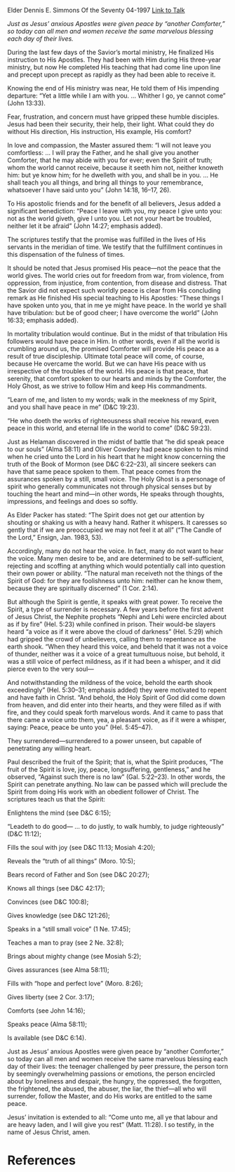 Elder Dennis E. Simmons
Of the Seventy
04-1997
[Link to Talk](https://www.churchofjesuschrist.org/study/general-conference/1997/04/his-peace?lang=eng)

_Just as Jesus’ anxious Apostles were given peace by “another Comforter,” so today can all men and women receive the same marvelous blessing each day of their lives._

During the last few days of the Savior’s mortal ministry, He finalized His instruction to His Apostles. They had been with Him during His three-year ministry, but now He completed His teaching that had come line upon line and precept upon precept as rapidly as they had been able to receive it.

Knowing the end of His ministry was near, He told them of His impending departure: “Yet a little while I am with you. … Whither I go, ye cannot come” (John 13:33).

Fear, frustration, and concern must have gripped these humble disciples. Jesus had been their security, their help, their light. What could they do without His direction, His instruction, His example, His comfort?

In love and compassion, the Master assured them: “I will not leave you comfortless: … I will pray the Father, and he shall give you another Comforter, that he may abide with you for ever; even the Spirit of truth; whom the world cannot receive, because it seeth him not, neither knoweth him: but ye know him; for he dwelleth with you, and shall be in you. … He shall teach you all things, and bring all things to your remembrance, whatsoever I have said unto you” (John 14:18, 16–17, 26).

To His apostolic friends and for the benefit of all believers, Jesus added a significant benediction: “Peace I leave with you, my peace I give unto you: not as the world giveth, give I unto you. Let not your heart be troubled, neither let it be afraid” (John 14:27; emphasis added).

The scriptures testify that the promise was fulfilled in the lives of His servants in the meridian of time. We testify that the fulfillment continues in this dispensation of the fulness of times.

It should be noted that Jesus promised His peace—not the peace that the world gives. The world cries out for freedom from war, from violence, from oppression, from injustice, from contention, from disease and distress. That the Savior did not expect such worldly peace is clear from His concluding remark as He finished His special teaching to His Apostles: “These things I have spoken unto you, that in me ye might have peace. In the world ye shall have tribulation: but be of good cheer; I have overcome the world” (John 16:33; emphasis added).

In mortality tribulation would continue. But in the midst of that tribulation His followers would have peace in Him. In other words, even if all the world is crumbling around us, the promised Comforter will provide His peace as a result of true discipleship. Ultimate total peace will come, of course, because He overcame the world. But we can have His peace with us irrespective of the troubles of the world. His peace is that peace, that serenity, that comfort spoken to our hearts and minds by the Comforter, the Holy Ghost, as we strive to follow Him and keep His commandments.

“Learn of me, and listen to my words; walk in the meekness of my Spirit, and you shall have peace in me” (D&C 19:23).

“He who doeth the works of righteousness shall receive his reward, even peace in this world, and eternal life in the world to come” (D&C 59:23).

Just as Helaman discovered in the midst of battle that “he did speak peace to our souls” (Alma 58:11) and Oliver Cowdery had peace spoken to his mind when he cried unto the Lord in his heart that he might know concerning the truth of the Book of Mormon (see D&C 6:22–23), all sincere seekers can have that same peace spoken to them. That peace comes from the assurances spoken by a still, small voice. The Holy Ghost is a personage of spirit who generally communicates not through physical senses but by touching the heart and mind—in other words, He speaks through thoughts, impressions, and feelings and does so softly.

As Elder Packer has stated: “The Spirit does not get our attention by shouting or shaking us with a heavy hand. Rather it whispers. It caresses so gently that if we are preoccupied we may not feel it at all” (“The Candle of the Lord,” Ensign, Jan. 1983, 53).

Accordingly, many do not hear the voice. In fact, many do not want to hear the voice. Many men desire to be, and are determined to be self-sufficient, rejecting and scoffing at anything which would potentially call into question their own power or ability. “The natural man receiveth not the things of the Spirit of God: for they are foolishness unto him: neither can he know them, because they are spiritually discerned” (1 Cor. 2:14).

But although the Spirit is gentle, it speaks with great power. To receive the Spirit, a type of surrender is necessary. A few years before the first advent of Jesus Christ, the Nephite prophets “Nephi and Lehi were encircled about as if by fire” (Hel. 5:23) while confined in prison. Their would-be slayers heard “a voice as if it were above the cloud of darkness” (Hel. 5:29) which had gripped the crowd of unbelievers, calling them to repentance as the earth shook. “When they heard this voice, and beheld that it was not a voice of thunder, neither was it a voice of a great tumultuous noise, but behold, it was a still voice of perfect mildness, as if it had been a whisper, and it did pierce even to the very soul—

And notwithstanding the mildness of the voice, behold the earth shook exceedingly” (Hel. 5:30–31; emphasis added) they were motivated to repent and have faith in Christ. “And behold, the Holy Spirit of God did come down from heaven, and did enter into their hearts, and they were filled as if with fire, and they could speak forth marvelous words. And it came to pass that there came a voice unto them, yea, a pleasant voice, as if it were a whisper, saying: Peace, peace be unto you” (Hel. 5:45–47).

They surrendered—surrendered to a power unseen, but capable of penetrating any willing heart.

Paul described the fruit of the Spirit; that is, what the Spirit produces, “The fruit of the Spirit is love, joy, peace, longsuffering, gentleness,” and he observed, “Against such there is no law” (Gal. 5:22–23). In other words, the Spirit can penetrate anything. No law can be passed which will preclude the Spirit from doing His work with an obedient follower of Christ. The scriptures teach us that the Spirit:





Enlightens the mind (see D&C 6:15);





“Leadeth to do good— … to do justly, to walk humbly, to judge righteously” (D&C 11:12);





Fills the soul with joy (see D&C 11:13; Mosiah 4:20);





Reveals the “truth of all things” (Moro. 10:5);





Bears record of Father and Son (see D&C 20:27);





Knows all things (see D&C 42:17);





Convinces (see D&C 100:8);





Gives knowledge (see D&C 121:26);





Speaks in a “still small voice” (1 Ne. 17:45);





Teaches a man to pray (see 2 Ne. 32:8);





Brings about mighty change (see Mosiah 5:2);





Gives assurances (see Alma 58:11);





Fills with “hope and perfect love” (Moro. 8:26);





Gives liberty (see 2 Cor. 3:17);





Comforts (see John 14:16);





Speaks peace (Alma 58:11);





Is available (see D&C 6:14).





Just as Jesus’ anxious Apostles were given peace by “another Comforter,” so today can all men and women receive the same marvelous blessing each day of their lives: the teenager challenged by peer pressure, the person torn by seemingly overwhelming passions or emotions, the person encircled about by loneliness and despair, the hungry, the oppressed, the forgotten, the frightened, the abused, the abuser, the liar, the thief—all who will surrender, follow the Master, and do His works are entitled to the same peace.

Jesus’ invitation is extended to all: “Come unto me, all ye that labour and are heavy laden, and I will give you rest” (Matt. 11:28). I so testify, in the name of Jesus Christ, amen.

# References
